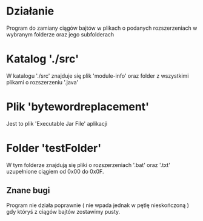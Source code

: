 # Działanie
Program do zamiany ciągów bajtów w plikach o podanych rozszerzeniach w wybranym folderze oraz jego subfolderach
# Katalog './src' 
W katalogu './src' znajduje się plik 'module-info' oraz folder z wszystkimi plikami o rozszerzeniu '.java' 
# Plik 'bytewordreplacement'
Jest to plik 'Executable Jar File' aplikacji
# Folder 'testFolder'
W tym folderze znajdują się pliki o rozszerzeniach '.bat' oraz '.txt' uzupełnione ciągiem od 0x00 do 0x0F. 

## Znane bugi
Program nie działa poprawnie ( nie wpada jednak w pętlę nieskończoną ) gdy któryś z ciągów bajtów zostawimy pusty.
